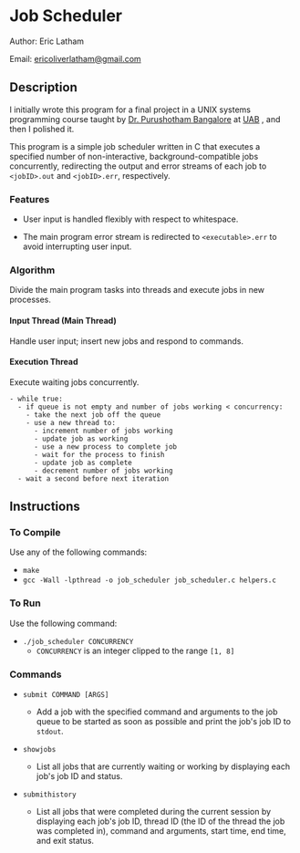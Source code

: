 # Job Scheduler

Author: Eric Latham

Email: ericoliverlatham@gmail.com

## Description

I initially wrote this program for a final project in a UNIX systems programming course taught by [Dr. Purushotham Bangalore](https://www.linkedin.com/in/puribangalore/) at [UAB](https://www.uab.edu/) , and then I polished it.

This program is a simple job scheduler written in C that executes a specified number of non-interactive, background-compatible jobs concurrently, redirecting the output and error streams of each job to `<jobID>.out` and `<jobID>.err`, respectively.

### Features

- User input is handled flexibly with respect to whitespace.

- The main program error stream is redirected to `<executable>.err` to avoid interrupting user input.

### Algorithm

Divide the main program tasks into threads and execute jobs in new processes.

#### Input Thread (Main Thread)

Handle user input; insert new jobs and respond to commands.

#### Execution Thread

Execute waiting jobs concurrently.

```
- while true:
  - if queue is not empty and number of jobs working < concurrency:
    - take the next job off the queue
    - use a new thread to:
      - increment number of jobs working
      - update job as working
      - use a new process to complete job
      - wait for the process to finish
      - update job as complete
      - decrement number of jobs working
  - wait a second before next iteration
```

## Instructions

### To Compile

Use any of the following commands:

- `make`
- `gcc -Wall -lpthread -o job_scheduler job_scheduler.c helpers.c`

### To Run

Use the following command:

- `./job_scheduler CONCURRENCY`
  - `CONCURRENCY` is an integer clipped to the range `[1, 8]`

### Commands

- `submit COMMAND [ARGS]`
  - Add a job with the specified command and arguments to the job queue to be started as soon as possible and print the job's job ID to `stdout`.

- `showjobs`
  - List all jobs that are currently waiting or working by displaying each job's job ID and status.

- `submithistory`
  - List all jobs that were completed during the current session by displaying each job's job ID, thread ID (the ID of the thread the job was completed in), command and arguments, start time, end time, and exit status.
